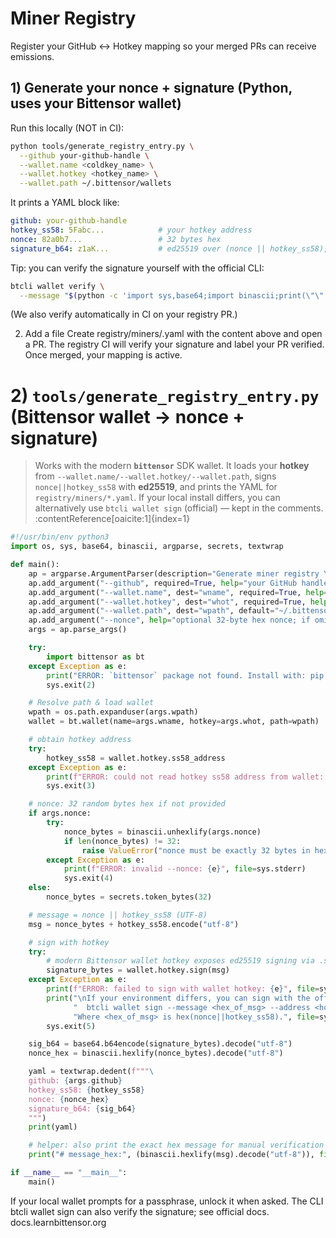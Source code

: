 # Miner Registry

Register your GitHub ↔ Hotkey mapping so your merged PRs can receive emissions.

## 1) Generate your nonce + signature (Python, uses your Bittensor wallet)

Run this locally (NOT in CI):

```bash
python tools/generate_registry_entry.py \
  --github your-github-handle \
  --wallet.name <coldkey_name> \
  --wallet.hotkey <hotkey_name> \
  --wallet.path ~/.bittensor/wallets
```

It prints a YAML block like:

```yaml
github: your-github-handle
hotkey_ss58: 5Fabc...            # your hotkey address
nonce: 82a0b7...                 # 32 bytes hex
signature_b64: z1aK...           # ed25519 over (nonce || hotkey_ss58), base64
```

Tip: you can verify the signature yourself with the official CLI:

```bash
btcli wallet verify \
  --message "$(python -c 'import sys,base64;import binascii;print(\"\" )')" # see script usage below
```

(We also verify automatically in CI on your registry PR.)

2) Add a file
Create registry/miners/<your-github-handle>.yaml with the content above and open a PR.
The registry CI will verify your signature and label your PR verified. Once merged, your mapping is active.



# 2) `tools/generate_registry_entry.py` (Bittensor wallet → nonce + signature)

> Works with the modern **`bittensor`** SDK wallet. It loads your **hotkey** from `--wallet.name/--wallet.hotkey/--wallet.path`, signs `nonce||hotkey_ss58` with **ed25519**, and prints the YAML for `registry/miners/*.yaml`. If your local install differs, you can alternatively use `btcli wallet sign` (official) — kept in the comments. :contentReference[oaicite:1]{index=1}

```python
#!/usr/bin/env python3
import os, sys, base64, binascii, argparse, secrets, textwrap

def main():
    ap = argparse.ArgumentParser(description="Generate miner registry YAML using your Bittensor hotkey")
    ap.add_argument("--github", required=True, help="your GitHub handle (without @)")
    ap.add_argument("--wallet.name", dest="wname", required=True, help="Bittensor coldkey name")
    ap.add_argument("--wallet.hotkey", dest="whot", required=True, help="Bittensor hotkey name")
    ap.add_argument("--wallet.path", dest="wpath", default="~/.bittensor/wallets", help="Wallet path (default: ~/.bittensor/wallets)")
    ap.add_argument("--nonce", help="optional 32-byte hex nonce; if omitted, a secure random nonce is generated")
    args = ap.parse_args()

    try:
        import bittensor as bt
    except Exception as e:
        print("ERROR: `bittensor` package not found. Install with: pip install bittensor", file=sys.stderr)
        sys.exit(2)

    # Resolve path & load wallet
    wpath = os.path.expanduser(args.wpath)
    wallet = bt.wallet(name=args.wname, hotkey=args.whot, path=wpath)  # wallet loader; will prompt if encrypted

    # obtain hotkey address
    try:
        hotkey_ss58 = wallet.hotkey.ss58_address
    except Exception as e:
        print(f"ERROR: could not read hotkey ss58 address from wallet: {e}", file=sys.stderr)
        sys.exit(3)

    # nonce: 32 random bytes hex if not provided
    if args.nonce:
        try:
            nonce_bytes = binascii.unhexlify(args.nonce)
            if len(nonce_bytes) != 32:
                raise ValueError("nonce must be exactly 32 bytes in hex")
        except Exception as e:
            print(f"ERROR: invalid --nonce: {e}", file=sys.stderr)
            sys.exit(4)
    else:
        nonce_bytes = secrets.token_bytes(32)

    # message = nonce || hotkey_ss58 (UTF-8)
    msg = nonce_bytes + hotkey_ss58.encode("utf-8")

    # sign with hotkey
    try:
        # modern Bittensor wallet hotkey exposes ed25519 signing via .sign()
        signature_bytes = wallet.hotkey.sign(msg)
    except Exception as e:
        print(f"ERROR: failed to sign with wallet hotkey: {e}", file=sys.stderr)
        print("\nIf your environment differs, you can sign with the official CLI instead:\n"
              "  btcli wallet sign --message <hex_of_msg> --address <hotkey_ss58>\n"
              "Where <hex_of_msg> is hex(nonce||hotkey_ss58).", file=sys.stderr)
        sys.exit(5)

    sig_b64 = base64.b64encode(signature_bytes).decode("utf-8")
    nonce_hex = binascii.hexlify(nonce_bytes).decode("utf-8")

    yaml = textwrap.dedent(f"""\
    github: {args.github}
    hotkey_ss58: {hotkey_ss58}
    nonce: {nonce_hex}
    signature_b64: {sig_b64}
    """)
    print(yaml)

    # helper: also print the exact hex message for manual verification if needed
    print("# message_hex:", (binascii.hexlify(msg).decode("utf-8")), file=sys.stderr)

if __name__ == "__main__":
    main()
```

If your local wallet prompts for a passphrase, unlock it when asked. The CLI btcli wallet sign can also verify the signature; see official docs. 
docs.learnbittensor.org
